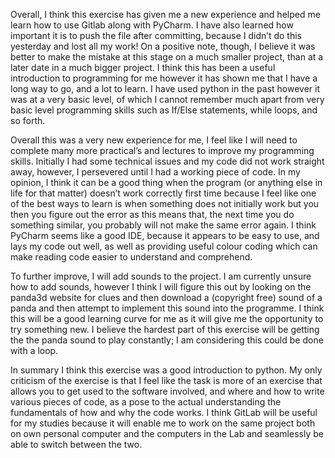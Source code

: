 Overall, I think this exercise has given me a new experience and helped me learn how to use Gitlab along with PyCharm. I have also learned how important it is to push the file after committing, because I didn’t do this yesterday and lost all my work! On a positive note, though, I believe it was better to make the mistake at this stage on a much smaller project, than at a later date in a much bigger project. I think this has been a useful introduction to programming for me however it has shown me that I have a long way to go, and a lot to learn. I have used python in the past however it was at a very basic level, of which I cannot remember much apart from very basic level programming skills such as If/Else statements, while loops, and so forth.  

Overall this was a very new experience for me, I feel like I will need to complete many more practical’s and lectures to improve my programming skills. Initially I had some technical issues and my code did not work straight away, however, I persevered until I had a working piece of code. In my opinion, I think it can be a good thing when the program (or anything else in life for that matter) doesn’t work correctly first time because I feel like one of the best ways to learn is when something does not initially work but you then you figure out the error as this means that, the next time you do something similar, you probably will not make the same error again.  I think PyCharm seems like a good IDE, because it appears to be easy to use, and lays my code out well, as well as providing useful colour coding which can make reading code easier to understand and comprehend.  

To further improve, I will add sounds to the project. I am currently unsure how to add sounds, however I think I will figure this out by looking on the panda3d website for clues and then download a (copyright free) sound of a panda and then attempt to implement this sound into the programme. I think this will be a good learning curve for me as it will give me the opportunity to try something new. I believe the hardest part of this exercise will be getting the the panda sound to play constantly; I am considering this could be done with a loop.  

In summary I think this exercise was a good introduction to python. My only criticism of the exercise is that  I feel like the task is more of an exercise that allows you to get used to the software involved, and where and how to write various pieces of code, as a pose to the actual understanding the fundamentals of how and why the code works. I think GitLab will be useful for my studies because it will enable me to work on the same project both on own personal computer and the computers in the Lab and seamlessly be able to switch between the two.    
  
